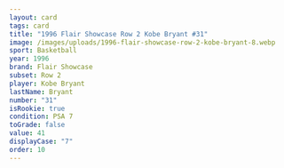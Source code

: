 ```yaml
---
layout: card
tags: card
title: "1996 Flair Showcase Row 2 Kobe Bryant #31"
image: /images/uploads/1996-flair-showcase-row-2-kobe-bryant-8.webp
sport: Basketball
year: 1996
brand: Flair Showcase
subset: Row 2
player: Kobe Bryant
lastName: Bryant
number: "31"
isRookie: true
condition: PSA 7
toGrade: false
value: 41
displayCase: "7"
order: 10
---
```


